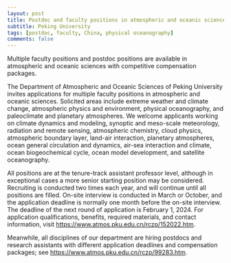 ```yaml
---
layout: post
title: Postdoc and faculty positions in atmospheric and oceanic sciences (Beijing, China)
subtitle: Peking University
tags: [postdoc, faculty, China, physical oceanography]
comments: false
---
```

Multiple faculty positions and postdoc positions are available in atmospheric and oceanic sciences with competitive compensation packages.




The Department of Atmospheric and Oceanic Sciences of Peking University invites applications for multiple faculty positions in atmospheric and oceanic sciences. Solicited areas include extreme weather and climate change, atmospheric physics and environment, physical oceanography, and paleoclimate and planetary atmospheres. We welcome applicants working on climate dynamics and modeling, synoptic and meso-scale meteorology, radiation and remote sensing, atmospheric chemistry, cloud physics, atmospheric boundary layer, land-air interaction, planetary atmospheres, ocean general circulation and dynamics, air-sea interaction and climate, ocean biogeochemical cycle, ocean model development, and satellite oceanography.




All positions are at the tenure-track assistant professor level, although in exceptional cases a more senior starting position may be considered. Recruiting is conducted two times each year, and will continue until all positions are filled. On-site interview is conducted in March or October, and the application deadline is normally one month before the on-site interview. The deadline of the next round of application is February 1, 2024. For application qualifications, benefits, required materials, and contact information, visit https://www.atmos.pku.edu.cn/rczp/152022.htm.




Meanwhile, all disciplines of our department are hiring postdocs and research assistants with different application deadlines and compensation packages; see https://www.atmos.pku.edu.cn/rczp/99283.htm.
